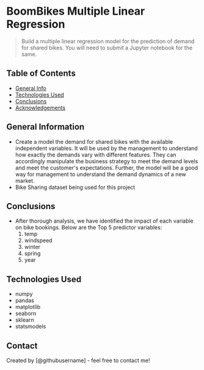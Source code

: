 # BoomBikes Multiple Linear Regression
>  Build a multiple linear regression model for the prediction of demand for shared bikes. You will need to submit a Jupyter notebook for the same. 


## Table of Contents
* [General Info](#general-information)
* [Technologies Used](#technologies-used)
* [Conclusions](#conclusions)
* [Acknowledgements](#acknowledgements)

<!-- You can include any other section that is pertinent to your problem -->

## General Information
- Create a model the demand for shared bikes with the available independent variables. It will be used by the management to understand how exactly the demands vary with different features. They can accordingly manipulate the business strategy to meet the demand levels and meet the customer's expectations. Further, the model will be a good way for management to understand the demand dynamics of a new market. 
- Bike Sharing dataset being used for this project

<!-- You don't have to answer all the questions - just the ones relevant to your project. -->

## Conclusions
- After thorough analysis, we have identified the impact of each variable on bike bookings. Below are the Top 5 predictor variables: 
    1. temp
    2. windspeed
    3. winter
    4. spring
    5. year

<!-- You don't have to answer all the questions - just the ones relevant to your project. -->


## Technologies Used
- numpy
- pandas
- matplotlib
- seaborn
- sklearn
- statsmodels



## Contact
Created by [@githubusername] - feel free to contact me!


<!-- Optional -->
<!-- ## License -->
<!-- This project is open source and available under the [... License](). -->

<!-- You don't have to include all sections - just the one's relevant to your project -->
